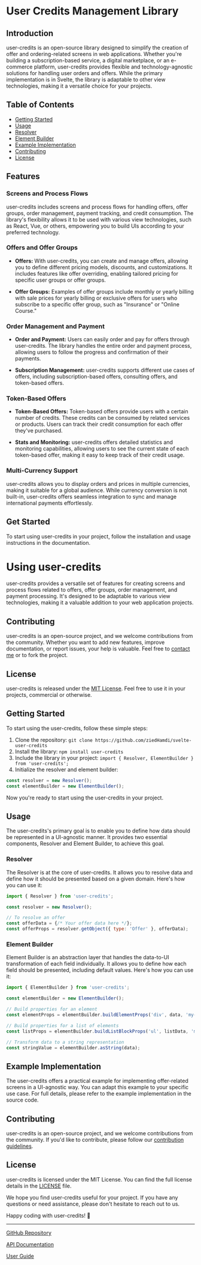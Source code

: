 # User Credits Management Library 

## Introduction

user-credits is an open-source library designed to simplify the creation of offer and ordering-related screens in web applications. Whether you're building a subscription-based service, a digital marketplace, or an e-commerce platform, user-credits provides flexible and technology-agnostic solutions for handling user orders and offers. While the primary implementation is in Svelte, the library is adaptable to other view technologies, making it a versatile choice for your projects.

## Table of Contents

- [Getting Started](#getting-started)
- [Usage](#usage)
- [Resolver](#resolver)
- [Element Builder](#element-builder)
- [Example Implementation](#example-implementation)
- [Contributing](#contributing)
- [License](#license)


## Features

### Screens and Process Flows

user-credits includes screens and process flows for handling offers, offer groups, order management, payment tracking, and credit consumption. The library's flexibility allows it to be used with various view technologies, such as React, Vue, or others, empowering you to build UIs according to your preferred technology.

### Offers and Offer Groups

- **Offers:** With user-credits, you can create and manage offers, allowing you to define different pricing models, discounts, and customizations. It includes features like offer overriding, enabling tailored pricing for specific user groups or offer groups.

- **Offer Groups:** Examples of offer groups include monthly or yearly billing with sale prices for yearly billing or exclusive offers for users who subscribe to a specific offer group, such as "Insurance" or "Online Course."

### Order Management and Payment

- **Order and Payment:** Users can easily order and pay for offers through user-credits. The library handles the entire order and payment process, allowing users to follow the progress and confirmation of their payments.

- **Subscription Management:** user-credits supports different use cases of offers, including subscription-based offers, consulting offers, and token-based offers.

### Token-Based Offers

- **Token-Based Offers:** Token-based offers provide users with a certain number of credits. These credits can be consumed by related services or products. Users can track their credit consumption for each offer they've purchased.

- **Stats and Monitoring:** user-credits offers detailed statistics and monitoring capabilities, allowing users to see the current state of each token-based offer, making it easy to keep track of their credit usage.

### Multi-Currency Support

user-credits allows you to display orders and prices in multiple currencies, making it suitable for a global audience. While currency conversion is not built-in, user-credits offers seamless integration to sync and manage international payments effortlessly.

## Get Started

To start using user-credits in your project, follow the installation and usage instructions in the documentation.

# Using user-credits

user-credits provides a versatile set of features for creating screens and process flows related to offers, offer groups, order management, and payment processing. It's designed to be adaptable to various view technologies, making it a valuable addition to your web application projects.

## Contributing

user-credits is an open-source project, and we welcome contributions from the community. Whether you want to add new features, improve documentation, or report issues, your help is valuable. Feel free to [contact me](https://twitter.com/zhamdi) or to fork the project.

## License

user-credits is released under the [MIT License](https://github.com/ziedHamdi/user-credits/blob/master/LICENSE). Feel free to use it in your projects, commercial or otherwise.




## Getting Started

To start using the user-credits, follow these simple steps:

1. Clone the repository: `git clone https://github.com/ziedHamdi/svelte-user-credits`
2. Install the library: `npm install user-credits`
3. Include the library in your project: `import { Resolver, ElementBuilder } from 'user-credits';`
4. Initialize the resolver and element builder:

```javascript
const resolver = new Resolver();
const elementBuilder = new ElementBuilder();
```

Now you're ready to start using the user-credits in your project.

## Usage

The user-credits's primary goal is to enable you to define how data should be represented in a UI-agnostic manner. It provides two essential components, Resolver and Element Builder, to achieve this goal.

### Resolver

The Resolver is at the core of user-credits. It allows you to resolve data and define how it should be presented based on a given domain. Here's how you can use it:

```javascript
import { Resolver } from 'user-credits';

const resolver = new Resolver();

// To resolve an offer
const offerData = {/* Your offer data here */};
const offerProps = resolver.getObject({ type: 'Offer' }, offerData);
```

### Element Builder

Element Builder is an abstraction layer that handles the data-to-UI transformation of each field individually. It allows you to define how each field should be presented, including default values. Here's how you can use it:

```javascript
import { ElementBuilder } from 'user-credits';

const elementBuilder = new ElementBuilder();

// Build properties for an element
const elementProps = elementBuilder.buildElementProps('div', data, 'my-element-class');

// Build properties for a list of elements
const listProps = elementBuilder.buildListBlockProps('ul', listData, 'my-list-class');

// Transform data to a string representation
const stringValue = elementBuilder.asString(data);
```

## Example Implementation

The user-credits offers a practical example for implementing offer-related screens in a UI-agnostic way. You can adapt this example to your specific use case. For full details, please refer to the example implementation in the source code.

## Contributing

user-credits is an open-source project, and we welcome contributions from the community. If you'd like to contribute, please follow our [contribution guidelines](CONTRIBUTING.md).

## License

user-credits is licensed under the MIT License. You can find the full license details in the [LICENSE](LICENSE) file.

We hope you find user-credits useful for your project. If you have any questions or need assistance, please don't hesitate to reach out to us.

Happy coding with user-credits! 🚀

---

[GitHub Repository](https://github.com/your-organization/user-credits)

[API Documentation](https://user-credits-docs.com/api)

[User Guide](https://user-credits-docs.com/guide)